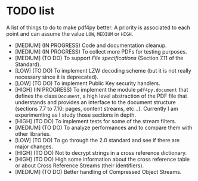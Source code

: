 # TODO list


A list of things to do to make pdf4py better. A priority is associated to each point
and can assume the value `LOW`, `MEDIUM` or `HIGH`. 

- [MEDIUM] (IN PROGRESS) Code and documentation cleanup.
- [MEDIUM] (IN PROGRESS) To collect more PDFs for testing purposes.
- [MEDIUM] (TO DO) To support *File specifications* (Section 7.11 of the Standard). 
- [LOW] (TO DO) To implement LZW decoding scheme (but it is not really necessary since it is deprecated).
- [LOW] (TO DO) To implement Public Key security handlers.
- [HIGH] (IN PROGRESS) To implement the module `pdf4py.document` that defines the
  class `Document`, a high level abstraction of the PDF file that understands and
  provides an interface to the document structure (sections 7.7 to 7.10: pages, 
  content streams, etc ..). Currently I am experimenting as I study those sections in depth.
- [HIGH] (TO DO) To implement tests for some of the stream filters.
- [MEDIUM] (TO DO) To analyze performances and to compare them with other libraries.
- [LOW] (TO DO) To go through the 2.0 standard and see if there are major changes.
- [HIGH] (TO DO) Not to decrypt strings in a cross reference dictionary.
- [HIGH] (TO DO) High some information about the cross reference table or about Cross Reference
  Streams (their identifiers).
- [MEDIUM] (TO DO) Better handling of Compressed Object Streams.